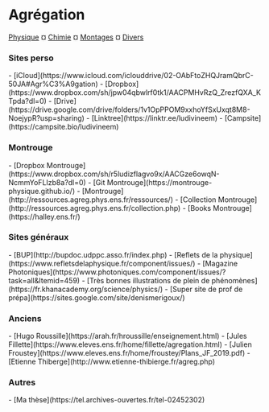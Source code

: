 # Agrégation

[Physique](Physique/physique.md)  &#164; [Chimie](Chimie/chimie.md) &#164; [Montages](Montages/montages.md) &#164; [Divers](Divers/divers.md)


<h3> Sites perso </h3>
- [iCloud](https://www.icloud.com/iclouddrive/02-OAbFtoZHQJramQbrC-50JA#Agr%C3%A9gation)
- [Dropbox](https://www.dropbox.com/sh/jpw04qbwlrf0tk1/AACPMHvRzQ_ZrezfQXA_KTpda?dl=0)
- [Drive](https://drive.google.com/drive/folders/1v1OpPPOM9xxhoYfSxUxqt8M8-NoejypR?usp=sharing)
- [Linktree](https://linktr.ee/ludivineem)
- [Campsite](https://campsite.bio/ludivineem)


<h3> Montrouge </h3>
- [Dropbox Montrouge](https://www.dropbox.com/sh/r5ludizflagvo9x/AACGze6owqN-NcmmYoFLIzb8a?dl=0)
- [Git Montrouge](https://montrouge-physique.github.io/)
- [Montrouge](http://ressources.agreg.phys.ens.fr/ressources/)
- [Collection Montrouge](http://ressources.agreg.phys.ens.fr/collection.php)
- [Books Montrouge](https://halley.ens.fr/)

<h3> Sites généraux </h3>
- [BUP](http://bupdoc.udppc.asso.fr/index.php)
- [Reflets de la physique](https://www.refletsdelaphysique.fr/component/issues/)
- [Magazine Photoniques](https://www.photoniques.com/component/issues/?task=all&Itemid=459)
- [Très bonnes illustrations de plein de phénomènes](https://fr.khanacademy.org/science/physics/)
- [Super site de prof de prépa](https://sites.google.com/site/denismerigoux/)


<h3> Anciens </h3>
- [Hugo Roussille](https://arah.fr/hroussille/enseignement.html)
- [Jules Fillette](https://www.eleves.ens.fr/home/fillette/agregation.html)
- [Julien Froustey](https://www.eleves.ens.fr/home/froustey/Plans_JF_2019.pdf)
- [Etienne Thiberge](http://www.etienne-thibierge.fr/agreg.php)

<h3> Autres </h3>
- [Ma thèse](https://tel.archives-ouvertes.fr/tel-02452302)
